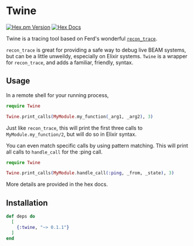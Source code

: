 # Twine

[![Hex.pm Version](https://img.shields.io/hexpm/v/twine)](https://hex.pm/packages/twine) [![Hex Docs](https://img.shields.io/badge/docs-hexpm-blue.svg)](https://hexdocs.pm/twine/)

Twine is a tracing tool based on Ferd's wonderful [`recon_trace`](https://ferd.github.io/recon/recon_trace.html).

`recon_trace` is great for providing a safe way to debug live BEAM systems,
but can be a little unweildy, especially on Elixir systems. `Twine` is a wrapper
for `recon_trace`, and adds a familiar, friendly, syntax.

## Usage

In a remote shell for your running process,

```ex
require Twine

Twine.print_calls(MyModule.my_function(_arg1, _arg2), 3)
```

Just like `recon_trace`, this will print the first three calls to
`MyModule.my_function/2`, but will do so in Elixir syntax.

You can even match specific calls by using pattern matching. This will
print all calls to `handle_call` for the :ping call.
```ex
require Twine

Twine.print_calls(MyModule.handle_call(:ping, _from, _state), 3)
```

More details are provided in the hex docs.

## Installation

```elixir
def deps do
  [
    {:twine, "~> 0.1.1"}
  ]
end
```

